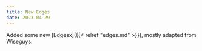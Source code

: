 ```yaml
---
title: New Edges
date: 2023-04-29
---
```


Added some new [Edgesx]({{< relref "edges.md" >}}), mostly adapted from Wiseguys.
<!--more-->